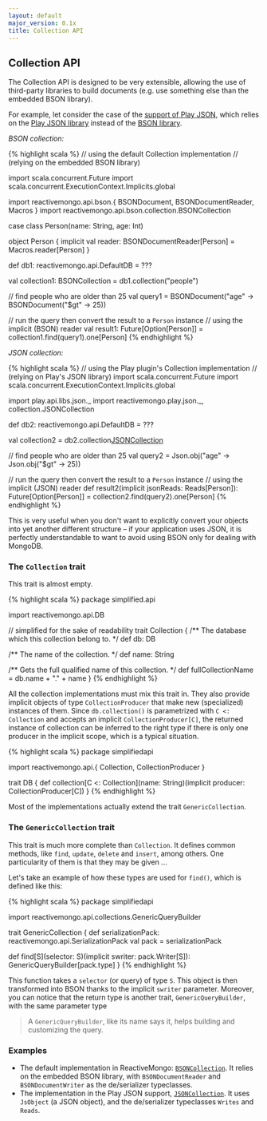 ```yaml
---
layout: default
major_version: 0.1x
title: Collection API
---
```


## Collection API

The Collection API is designed to be very extensible, allowing the use of third-party libraries to build documents (e.g. use something else than the embedded BSON library).

For example, let consider the case of the [support of Play JSON](https://github.com/reactivemongo/reactivemongo-play-json), which relies on the [Play JSON library](http://www.playframework.com/documentation/latest/ScalaJson) instead of the [BSON library](../bson/overview.html).

*BSON collection:*

{% highlight scala %}
// using the default Collection implementation
// (relying on the embedded BSON library)

import scala.concurrent.Future
import scala.concurrent.ExecutionContext.Implicits.global

import reactivemongo.api.bson.{ BSONDocument, BSONDocumentReader, Macros }
import reactivemongo.api.bson.collection.BSONCollection

case class Person(name: String, age: Int)

object Person {
  implicit val reader: BSONDocumentReader[Person] = Macros.reader[Person]
}

def db1: reactivemongo.api.DefaultDB = ???

val collection1: BSONCollection = db1.collection("people")

// find people who are older than 25
val query1 =
  BSONDocument("age" -> BSONDocument("$gt" -> 25))

// run the query then convert the result to a `Person` instance
// using the implicit (BSON) reader
val result1: Future[Option[Person]] = collection1.find(query1).one[Person]
{% endhighlight %}

*JSON collection:*

{% highlight scala %}
// using the Play plugin's Collection implementation
// (relying on Play's JSON library)
import scala.concurrent.Future
import scala.concurrent.ExecutionContext.Implicits.global

import play.api.libs.json._
import reactivemongo.play.json._, collection.JSONCollection

def db2: reactivemongo.api.DefaultDB = ???

val collection2 = db2.collection[JSONCollection]("people")

// find people who are older than 25
val query2 = Json.obj("age" -> Json.obj("$gt" -> 25))

// run the query then convert the result to a `Person` instance
// using the implicit (JSON) reader
def result2(implicit jsonReads: Reads[Person]): Future[Option[Person]] =
  collection2.find(query2).one[Person]
{% endhighlight %}

This is very useful when you don't want to explicitly convert your objects into yet another different structure – if your application uses JSON, it is perfectly understandable to want to avoid using BSON only for dealing with MongoDB.

### The `Collection` trait

This trait is almost empty.

{% highlight scala %}
package simplified.api

import reactivemongo.api.DB

// simplified for the sake of readability
trait Collection {
  /** The database which this collection belong to. */
  def db: DB

  /** The name of the collection. */
  def name: String

  /** Gets the full qualified name of this collection. */
  def fullCollectionName = db.name + "." + name
}
{% endhighlight %}

All the collection implementations must mix this trait in. They also provide implicit objects of type `CollectionProducer` that make new (specialized) instances of them. Since `db.collection()` is parametrized with `C <: Collection` and accepts an implicit `CollectionProducer[C]`, the returned instance of collection can be inferred to the right type if there is only one producer in the implicit scope, which is a typical situation.

{% highlight scala %}
package simplifiedapi

import reactivemongo.api.{ Collection, CollectionProducer }

trait DB {
  def collection[C <: Collection](name: String)(implicit producer: CollectionProducer[C])
}
{% endhighlight %}

Most of the implementations actually extend the trait `GenericCollection`.

### The `GenericCollection` trait

This trait is much more complete than `Collection`. It defines common methods, like `find`, `update`, `delete` and `insert`, among others. One particularity of them is that they may be given ...

Let's take an example of how these types are used for `find()`, which is defined like this:

{% highlight scala %}
package simplifiedapi

import reactivemongo.api.collections.GenericQueryBuilder

trait GenericCollection {
  def serializationPack: reactivemongo.api.SerializationPack
  val pack = serializationPack

  def find[S](selector: S)(implicit swriter: pack.Writer[S]): GenericQueryBuilder[pack.type]
}
{% endhighlight %}

This function takes a `selector` (or query) of type `S`. This object is then transformed into BSON thanks to the implicit `swriter` parameter. Moreover, you can notice that the return type is another trait, `GenericQueryBuilder`, with the same parameter type

> A `GenericQueryBuilder`, like its name says it, helps building and customizing the query.

### Examples

- The default implementation in ReactiveMongo: [`BSONCollection`](../../api/index.html#reactivemongo.api.bson.collection.BSONCollection). It relies on the embedded BSON library, with `BSONDocumentReader` and `BSONDocumentWriter` as the de/serializer typeclasses.
- The implementation in the Play JSON support, [`JSONCollection`](https://oss.sonatype.org/service/local/repositories/releases/archive/org/reactivemongo/reactivemongo-play-json_{{site._0_1x_scala_major}}/{{site._0_1x_latest_minor}}/reactivemongo-play-json_{{site._0_1x_scala_major}}-{{site._0_1x_latest_minor}}-javadoc.jar/!/index.html#reactivemongo.play.json.collection.JSONCollection). It uses `JsObject` (a JSON object), and the de/serializer typeclasses `Writes` and `Reads`.
